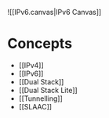 ![[IPv6.canvas|IPv6 Canvas]]

# Concepts

- [[IPv4]]
- [[IPv6]]
- [[Dual Stack]]
- [[Dual Stack Lite]]
- [[Tunnelling]]
- [[SLAAC]]